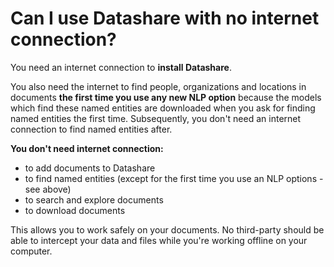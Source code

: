# Can I use Datashare with no internet connection?

You need an internet connection to **install Datashare**. 

You also need the internet to find people, organizations and locations in documents **the first time you use any new NLP option** because the models which find these named entities are downloaded when you ask for finding named entities the first time. Subsequently, you don't need an internet connection to find named entities after.

**You don't need internet connection:**

* to add documents to Datashare
* to find named entities \(except for the first time you use an NLP options - see above\)
* to search and explore documents 
* to download documents

This allows you to work safely on your documents. No third-party should be able to intercept your data and files while you're working offline on your computer.

